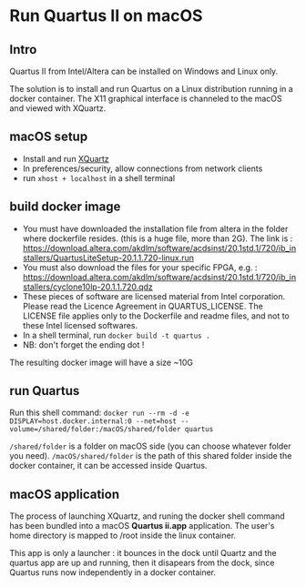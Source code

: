 # Run Quartus II on macOS

## Intro

Quartus II from Intel/Altera can be installed on Windows and Linux only.

The solution is to install and run Quartus on a Linux distribution running in a docker container. The X11 graphical interface is channeled to the macOS and viewed with XQuartz.

## macOS setup

* Install and run [XQuartz](https://www.xquartz.org "XQuartz")
* In preferences/security, allow connections from network clients
* run `xhost + localhost` in a shell terminal

## build docker image

* You must have downloaded the installation file from altera in the folder where dockerfile resides. (this is a huge file, more than 2G). The link is : <https://download.altera.com/akdlm/software/acdsinst/20.1std.1/720/ib_installers/QuartusLiteSetup-20.1.1.720-linux.run>
* You must also download the files for your specific FPGA, e.g. : <https://download.altera.com/akdlm/software/acdsinst/20.1std.1/720/ib_installers/cyclone10lp-20.1.1.720.qdz>
* These pieces of software are licensed material from Intel corporation. Please read the Licence Agreement in QUARTUS_LICENSE. The LICENSE file applies only to the Dockerfile and readme files, and not to these Intel licensed softwares.
* In a shell terminal, run `docker build -t quartus .`
* NB: don't forget the ending dot !

The resulting docker image will have a size ~10G

## run Quartus

Run this shell command: `docker run --rm -d -e DISPLAY=host.docker.internal:0 --net=host --volume=/shared/folder:/macOS/shared/folder quartus`

`/shared/folder` is a folder on macOS side (you can choose whatever folder you need). `/macOS/shared/folder` is the path of this shared folder inside the docker container, it can be accessed inside Quartus.

## macOS application

The process of launching XQuartz, and runing the docker shell command has been bundled into a macOS **Quartus ii.app** application. The user's home directory is mapped to /root inside the linux container.

This app is only a launcher : it bounces in the dock until Quartz and the quartus app are up and running, then it disapears from the dock, since Quartus runs now independently in a docker container.
